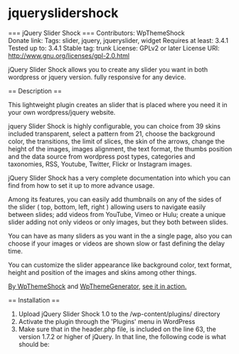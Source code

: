 jqueryslidershock
=================

=== jQuery Slider Shock ===
Contributors: WpThemeShock	 
Donate link: 
Tags: slider, jquery, jqueryslider, widget
Requires at least: 3.4.1
Tested up to: 3.4.1
Stable tag: trunk
License: GPLv2 or later
License URI: http://www.gnu.org/licenses/gpl-2.0.html

jQuery Slider Shock allows you to create any slider you want in both wordpress or jquery version. fully responsive for any device.

== Description ==

This lightweight plugin creates an slider that is placed where you need it in your own wordpress/jquery website. 

jquery Slider Shock is highly configurable, you can choice from 39 skins included transparent, select a pattern from 21, choose the background color, the transitions, the limit of slices, the skin of the arrows, change the height of the images, images alignment, the text format, the thumbs position and the data source from wordpress post types, categories and taxonomies, RSS, Youtube, Twitter, Flickr or Instagram images.

jQuery Slider Shock has a very complete documentation into which you can find from how to set it up to more advance usage.

Among its features, you can easily add thumbnails on any of the sides of the slider ( top, bottom, left, right ) allowing users to navigate easily between slides; add videos from YouTube, Vimeo or Hulu; create a unique slider adding not only videos or only images, but they both between slides.

You can have as many sliders as you want in the a single page, also you can choose if your images or videos are shown slow or fast defining the delay time.

You can customize the slider appearance like background color, text format, height and position of the images and skins among other things.

<a href='http://www.wpthemeshock.com/'>By WpThemeShock</a> and <a href='http://www.wpthemegenerator.com/'> WpThemeGenerator</a>, <a href='http://www.jqueryslidershock.com/'>see it in action.</a>

== Installation ==

1. Upload jQuery Slider Shock 1.0 to the /wp-content/plugins/ directory
2. Activate the plugin through the 'Plugins' menu in WordPress
3. Make sure that in the header.php file, is included on the line 63, the version 1.7.2 or higher of jQuery. In that line, the following code is what should be:
<script src="http://ajax.googleapis.com/ajax/libs/jquery/1.7.2/jquery.min.js">
4. Create a category or use an existing one: Images with the same category will be shown on a slider. Example: images with category france will show on a slide while Images with category Spain will be shown in another one.
5. Add a new Slide for each image: In order to insert an image to the slider, that image must be uploaded on a post. Any text placed on the post will be the caption text and the tittle of the post (if any) will be the slide tittle.
6. The image uploaded must be set as a featured image for that post.
7. Also, the category created must be checked while creating the post.
8. Once created and published the posts with the featured images, go to the Slidershock control panel in the dashboard, and select the category you classified the images in from the categories dropdown menu. In the controls area, configure the slider settings at your convenience having in mind that the number of slides you select is the number of slides that will be shown disregarding how many images have you uploaded to slider.
9. Copy the shortcode generated on a new post. The tittle of the post will be the slide tittle. any text besides the short code will be external text. Publish it.


== Screenshots ==

1. Controls in slidershock are divided in three functional areas: (1) Content area - (2) Controls area - (3) Shortcode area
2. Create a category or use an existing one: Images with the same category will be shown on a slider.
3. Add a new Slide for each image: In order to insert an image to the slider, that image must be uploaded on a post. 
4. The image uploaded must be set as a featured image for that post.
5. Also, the category created must be checked while creating the post.
6. The result should be like this.

== Changelog ==

= 1.0 =

== Upgrade notice ==



== Features ==

1. Complete documentation.
2. Add thumbnails on any of the four sides of the slider.
3. Add videos from any of your favorite videos host.
4. Several sliders in the same page.
5. Adjust captions width and position.
6. Select a specific image width.
7. Select a color or a pattern background for your labels.
8. Fully responsive, mobile ready ( Premium ).
9. Deactivate responsiveness and choose a fixed size.
10. Create a video slider or get external sources.
11. Mix videos and images inside the slider.
12. Add a background to the text captions inside the Slider.
13. Add background patterns via external URL.
14. Add margins to your images.
15. Pick a style for title and text.
16. Adjust width and position of your captions.
17. Select a skin for your slider ( Premium ).
18. Several slides sources, even external ( Premium ).
19. Add captions to your slides.
20. Choose delay time.
21. Add thumbnail labels.
22. Choose how many slides you want to show.
23. Several transition effects ( Premium ).
24. Select the style of the arrows.
